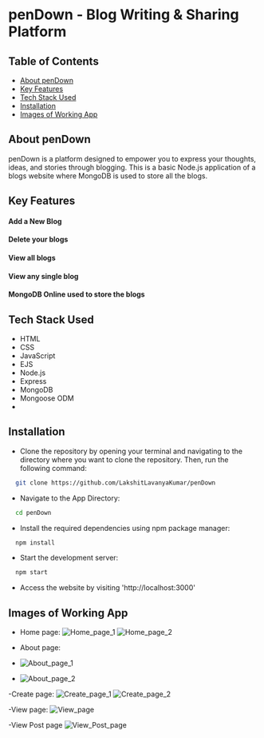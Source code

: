 
# penDown - Blog Writing & Sharing Platform



## Table of Contents
* [About penDown](#about-penDown)
* [Key Features](#key-features)
* [Tech Stack Used](#tech-stack-used)
* [Installation](#installation)
* [Images of Working App](#images-of-working-app)


## About penDown
penDown is a platform designed to empower you to express your thoughts, ideas, and stories through blogging. This is a basic Node.js application of a blogs website where MongoDB is used to store all the blogs.

## Key Features
#### Add a New Blog 

#### Delete your blogs

#### View all blogs

#### View any single blog

#### MongoDB Online used to store the blogs

## Tech Stack Used
- HTML
- CSS
- JavaScript
- EJS
- Node.js
- Express
- MongoDB
- Mongoose ODM
- 
## Installation

- Clone the repository by opening your terminal and navigating to the directory where you want to clone the repository. Then, run the following command:
```bash
  git clone https://github.com/LakshitLavanyaKumar/penDown
```

- Navigate to the App Directory:
```bash
  cd penDown
```

- Install the required dependencies using npm package manager:
```bash
  npm install
```
- Start the development server:
```bash
  npm start
```
- Access the website by visiting 'http://localhost:3000' 

## Images of Working App

- Home page:
![Home_page_1](https://github.com/LakshitLavanyaKumar/penDown/assets/153279175/222c60eb-fb83-4936-8e5a-2c8470d044cd)
![Home_page_2](https://github.com/LakshitLavanyaKumar/penDown/assets/153279175/83fc81f1-e2c4-450c-9112-5e3ff0952a86)

- About page:
- ![About_page_1](https://github.com/LakshitLavanyaKumar/penDown/assets/153279175/de9b0503-eb46-4677-98ee-dcba00274508)
- ![About_page_2](https://github.com/LakshitLavanyaKumar/penDown/assets/153279175/543129b1-013b-4323-8486-5ab0fb68466d)

-Create page:
![Create_page_1](https://github.com/LakshitLavanyaKumar/penDown/assets/153279175/b1b529aa-6c5d-4bd2-a7d6-3dec748de4d5)
![Create_page_2](https://github.com/LakshitLavanyaKumar/penDown/assets/153279175/1c68b8c0-564a-4526-8a28-9202e82b6723)

-View page:
![View_page](https://github.com/LakshitLavanyaKumar/penDown/assets/153279175/1e7776c4-5cd3-4fef-b207-ebb85e378a94)

-View Post page
![View_Post_page](https://github.com/LakshitLavanyaKumar/penDown/assets/153279175/4a68f1ad-2fed-4bc8-9cc4-f903c22cf69d)


